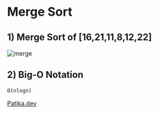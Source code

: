 # Merge Sort

## 1) Merge Sort of   [16,21,11,8,12,22]

![merge](C:\Users\muzaf\Desktop\merge.png)

## 2) Big-O Notation

```
O(nlogn)
```



[Patika.dev](https://patika.dev)


